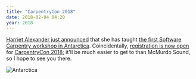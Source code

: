```yaml
---
title: "CarpentryCon 2018"
date: 2018-02-04 04:20
year: 2018
---
```


[Harriet Alexander just announced](https://twitter.com/nekton4plankton/status/960295582224011264)
that she has taught
[the first Software Carpentry workshop in Antarctica](https://halexand.github.io/2018-02-03-swc-antarctica/).
Coincidentally,
[registration is now open](https://www.eventbrite.com/e/carpentrycon-2018-tickets-42447719271)
for [CarpentryCon 2018](http://www.carpentrycon.org/);
it'll be much easier to get to than McMurdo Sound,
so I hope to see you there.

<img src="{{site.github.url}}/files/2018/02/antarctica.jpg" alt="Antarctica" />